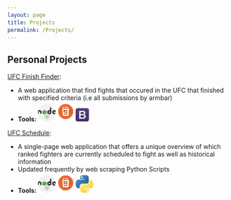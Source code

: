 ```yaml
---
layout: page
title: Projects
permalink: /Projects/
---
```


## Personal Projects

[UFC Finish Finder](http://ufc-finish-finder.herokuapp.com/):
* A web application that find fights that occured in the UFC that finished with
specified criteria (i.e all submissions by armbar)
* **Tools:** <img src="/assets/img/node.png" title="Node.js" width="40"><img src="/assets/img/html5.png" width="45" title="html5"><img src="/assets/img/bootstrap.png" width="30" title="Bootstrap">


[UFC Schedule](http://ufc-fight-schedule.herokuapp.com/):
* A single-page web application that offers a unique overview of which ranked fighters
are currently scheduled to fight as well as historical information
* Updated frequently by web scraping Python Scripts
* **Tools:** <img src="/assets/img/node.png" title="Node.js" width="40"><img src="/assets/img/html5.png" width="45" title="html5"><img src="/assets/img/python.png" width="40" title='Python'>
